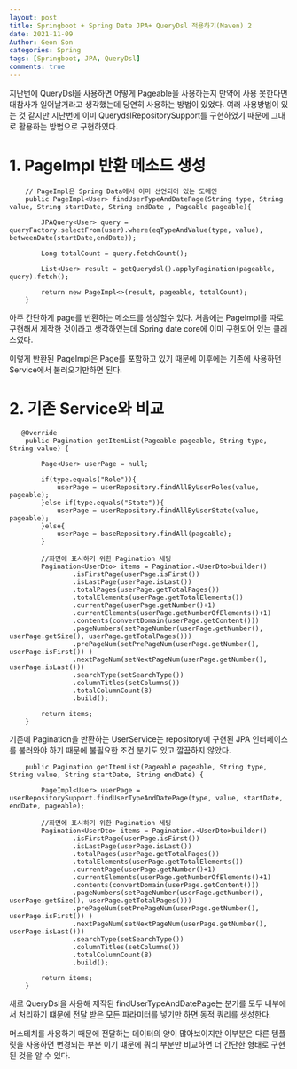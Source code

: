 ```yaml
---
layout: post
title: Springboot + Spring Date JPA+ QueryDsl 적용하기(Maven) 2
date: 2021-11-09
Author: Geon Son
categories: Spring
tags: [Springboot, JPA, QueryDsl]
comments: true
---
```


지난번에 QueryDsl을 사용하면 어떻게 Pageable을 사용하는지 만약에 사용 못한다면 대참사가 일어날거라고 생각했는데 당연히 사용하는 방법이 있었다. 여러 사용방법이 있는 것 같지만 지난번에 이미 QuerydslRepositorySupport를 구현하였기 때문에 그대로 활용하는 방법으로 구현하였다.

# 1. PageImpl 반환 메소드 생성
```
    // PageImpl은 Spring Data에서 이미 선언되어 있는 도메인
    public PageImpl<User> findUserTypeAndDatePage(String type, String value, String startDate, String endDate , Pageable pageable){

        JPAQuery<User> query = queryFactory.selectFrom(user).where(eqTypeAndValue(type, value), betweenDate(startDate,endDate));

        Long totalCount = query.fetchCount();

        List<User> result = getQuerydsl().applyPagination(pageable, query).fetch();

        return new PageImpl<>(result, pageable, totalCount);
    }
```
아주 간단하게 page를 반환하는 메소드를 생성할수 있다. 처음에는 PageImpl를 따로 구현해서 제작한 것이라고 생각하였는데 Spring date core에 이미 구현되어 있는 클래스였다.

이렇게 반환된 PageImpl은 Page를 포함하고 있기 때문에 이후에는 기존에 사용하던 Service에서 불러오기만하면 된다.


# 2. 기존 Service와 비교

```
   @Override
    public Pagination getItemList(Pageable pageable, String type, String value) {

        Page<User> userPage = null;

        if(type.equals("Role")){
            userPage = userRepository.findAllByUserRoles(value, pageable);
        }else if(type.equals("State")){
            userPage = userRepository.findAllByUserState(value, pageable);
        }else{
            userPage = baseRepository.findAll(pageable);
        }

        //화면에 표시하기 위한 Pagination 세팅
        Pagination<UserDto> items = Pagination.<UserDto>builder()
                .isFirstPage(userPage.isFirst())
                .isLastPage(userPage.isLast())
                .totalPages(userPage.getTotalPages())
                .totalElements(userPage.getTotalElements())
                .currentPage(userPage.getNumber()+1)
                .currentElements(userPage.getNumberOfElements()+1)
                .contents(convertDomain(userPage.getContent()))
                .pageNumbers(setPageNumber(userPage.getNumber(), userPage.getSize(), userPage.getTotalPages()))
                .prePageNum(setPrePageNum(userPage.getNumber(), userPage.isFirst()) )
                .nextPageNum(setNextPageNum(userPage.getNumber(), userPage.isLast()))
                .searchType(setSearchType())
                .columnTitles(setColumns())
                .totalColumnCount(8)
                .build();

        return items;
    }
```

기존에 Pagination을 반환하는 UserService는 repository에 구현된 JPA 인터페이스를 불러와야 하기 때문에 불필요한 조건 분기도 있고 깔끔하지 않았다.


```
    public Pagination getItemList(Pageable pageable, String type, String value, String startDate, String endDate) {

        PageImpl<User> userPage = userRepositorySupport.findUserTypeAndDatePage(type, value, startDate, endDate, pageable);

        //화면에 표시하기 위한 Pagination 세팅
        Pagination<UserDto> items = Pagination.<UserDto>builder()
                .isFirstPage(userPage.isFirst())
                .isLastPage(userPage.isLast())
                .totalPages(userPage.getTotalPages())
                .totalElements(userPage.getTotalElements())
                .currentPage(userPage.getNumber()+1)
                .currentElements(userPage.getNumberOfElements()+1)
                .contents(convertDomain(userPage.getContent()))
                .pageNumbers(setPageNumber(userPage.getNumber(), userPage.getSize(), userPage.getTotalPages()))
                .prePageNum(setPrePageNum(userPage.getNumber(), userPage.isFirst()) )
                .nextPageNum(setNextPageNum(userPage.getNumber(), userPage.isLast()))
                .searchType(setSearchType())
                .columnTitles(setColumns())
                .totalColumnCount(8)
                .build();

        return items;
    }    
```

새로 QueryDsl을 사용해 제작된 findUserTypeAndDatePage는 분기를 모두 내부에서 처리하기 떄문에 전달 받은 모든 파라미터를 넣기만 하면 동적 쿼리를 생성한다.

머스테치를 사용하기 때문에 전달하는 데이터의 양이 많아보이지만 이부분은 다른 템플릿을 사용하면 변경되는 부분 이기 떄문에 쿼리 부분만 비교하면 더 간단한 형태로 구현된 것을 알 수 있다.
